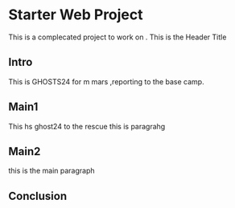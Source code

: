 # Starter Web Project

This is a complecated project to work on .
This is the Header Title
## Intro

This is GHOSTS24 for m mars ,reporting to the base camp.

## Main1

This hs ghost24 to the rescue
this is paragrahg
## Main2

this is the main paragraph
## Conclusion


